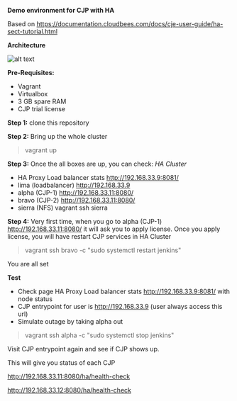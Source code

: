 **Demo environment for CJP with HA**

Based on https://documentation.cloudbees.com/docs/cje-user-guide/ha-sect-tutorial.html

**Architecture**

![alt text](https://github.com/cloudbees/ha-cjp-demo/blob/master/HA-with-CJP.png)

**Pre-Requisites:**
 - Vagrant  
 - Virtualbox
 - 3 GB spare RAM
 - CJP trial license

**Step 1:**  clone this repository

**Step 2:**  Bring up the whole cluster
> vagrant up

**Step 3:** Once the all boxes are up, you can check:
*HA Cluster*
 - HA Proxy Load balancer stats  http://192.168.33.9:8081/     
 - lima (loadbalancer)      http://192.168.33.9
 - alpha (CJP-1)                http://192.168.33.11:8080/      
 - bravo (CJP-2)                http://192.168.33.11:8080/    
 - sierra (NFS)                   vagrant ssh sierra

**Step 4:** Very first time, when you go to alpha (CJP-1) http://192.168.33.11:8080/ it will ask you to apply license.
Once you apply license, you will have restart CJP services in HA Cluster

> vagrant ssh bravo -c "sudo systemctl restart jenkins"

You are all set

 **Test**
 - Check page HA Proxy Load balancer stats  http://192.168.33.9:8081/   with node status
 - CJP entrypoint for user is http://192.168.33.9  (user always access this url)
 - Simulate outage by taking alpha out
 > vagrant ssh alpha -c "sudo systemctl stop jenkins"

Visit CJP entrypoint again and see if CJP shows up.

This will give you status of each CJP

http://192.168.33.11:8080/ha/health-check

http://192.168.33.12:8080/ha/health-check
